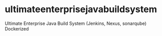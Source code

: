 # ultimateenterprisejavabuildsystem
Ultimate Enterprise Java Build System (Jenkins, Nexus, sonarqube) Dockerized
